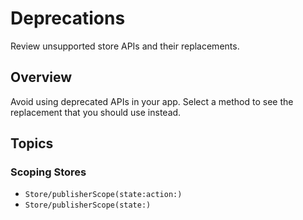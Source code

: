 # Deprecations

Review unsupported store APIs and their replacements.

## Overview

Avoid using deprecated APIs in your app. Select a method to see the replacement that you should use instead.

## Topics

### Scoping Stores

- ``Store/publisherScope(state:action:)``
- ``Store/publisherScope(state:)``
